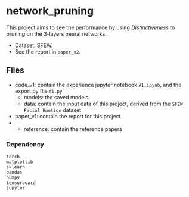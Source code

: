 # network_pruning

This project aims to see the performance by using *Distinctiveness* to pruning on the 3-layers neural networks. 
- Dataset: SFEW. 
- See the report in `paper_v2`. 

## Files
- code_v1: contain the experience jupyter notebook `A1.ipynb`, and the export py file `A1.py`
    - models: the saved models
    - data: contain the input data of this project, derived from the `SFEW Facial Emotion` dataset
- paper_v1: contain the report for this project
- - reference: contain the reference papers

### Dependency
```
torch
matplotlib
sklearn
pandas
numpy
tensorboard
jupyter
```
